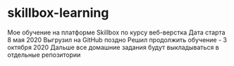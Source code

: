# skillbox-learning
 
Мое обучение на платформе Skillbox по курсу веб-верстка
Дата старта 8 мая 2020
Выгрузил на GitHub поздно
Решил продолжить обучение - 3 октября 2020
Дальше все домашние задания будут выкладываться в отдельные репозитории